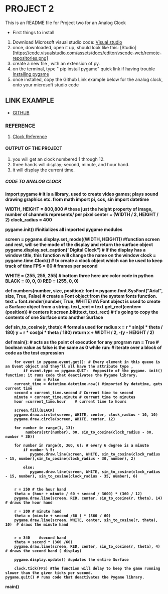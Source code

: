 #  PROJECT 2

This is an README file for Project two for an Analog Clock

*  First things to install
1. Download Microsoft visual studio code: [Visual studio](https://code.visualstudio.com)
2. once, downloaded, open it up, should look like this: [Studio][https://code.visualstudio.com/assets/docs/editor/vscode-web/remote-repositories.png]
3. create a new  file , with an extension of py.
4. on the terminal, type " pip install pygame" quick link if having trouble [Installing pygame](https://stackoverflow.com/questions/69459094/cant-import-pygame-to-vscode-despite-having-it-installed)
5. once installed, copy the Github Link example below for the analog clock, onto your microsoft studio code
## LINK EXAMPLE
* [GITHUB](https://github.com/khongjason/it3038c-scripts/blob/main/Project%20two/project%202%20clock.py)

### REFERENCE
1. [Clock Reference](https://www.youtube.com/watch?v=bGWxmZghxHI)

#### OUTPUT OF THE PROJECT
1. you will get an clock numbered 1 through 12.
2. three hands will display; second, minute, and hour hand.
3. it will display the current time.

##### CODE TO ANALOG CLOCK
<strong>
import pygame # it is a library, used to create video games; plays sound drawing graphics etc.
from math import pi, cos, sin
import datetime

WIDTH, HEIGHT = 800,800    # these just the height property of image, number of channels represents/ per pixel
center = (WIDTH / 2, HEIGHT / 2)
clock_radius = 400

pygame.init()    #initializes all imported pygame modules

screen = pygame.display.set_mode((WIDTH, HEIGHT))   #function screen and rest, will se the mode of the display and return the surface object
pygame.display.set_caption("Digital Clock")   # If the display has a window title, this function will change the name on the window
clock = pygame.time.Clock()   #  to create a clock object which can be used to keep track of time
FPS = 60 # frames per second

WHITE = (255, 255, 255) # bottom three here are color code in python 
BLACK = (0, 0, 0)
RED = (255, 0, 0)

def numbers(number, size, position):
    font = pygame.font.SysFont("Arial", size, True, False) # create a Font object from the system fonts function.
    text = font.render(number, True, WHITE)  #A Font object is used to create a Surface object from a string.
    text_rect = text.get_rect(center=(position)) # centers it
    screen.blit(text, text_rect)   # t's going to copy the contents of one Surface onto another Surface
     
def sin_to_cosine(r, theta): # formula used for radius
    x = r * sin(pi * theta / 180)
    y = r * cos(pi * theta / 180)
    return x + WIDTH / 2, -(y - HEIGHT / 2)

def main():  # acts as the point of execution for any program
    run = True  # boolean value as false is the same as 0
    while run:  # iterate over a block of code as the test expression
    
        for event in pygame.event.get(): # Every element in this queue is an Event object and they'll all have the attribute type ,
            if event.type == pygame.QUIT:  #opposite of the pygame. init() function: it runs code that deactivates the Pygame library. 
                 run = False
        current_time = datetime.datetime.now() #imported by datetime, gets current time
        second = current_time.second # Current time to second
        minute = current_time.minute # current time to minutes
        hour =current_time.hour    # current time to hours
        
        screen.fill(BLACK)
        pygame.draw.circle(screen, WHITE, center, clock_radius - 10, 10)
        pygame.draw.circle(screen, WHITE, center, 12)

        for number in range(1, 13):
             numbers(str(number), 80, sin_to_cosine(clock_radius - 80, number * 30))

        for number in range(0, 360, 6): # every 6 degree is a minute
            if number % 5:
               pygame.draw.line(screen, WHITE, sin_to_cosine(clock_radius - 15, number),sin_to_cosine(clock_radius - 30, number), 2)

            else:
               pygame.draw.line(screen, WHITE, sin_to_cosine(clock_radius - 15, number), sin_to_cosine(clock_radius - 35, number), 6)
 

        r = 250 # the hour hand
        theta = (hour + minute / 60 + second / 3600) * (360 / 12)
        pygame.draw.line(screen, RED, center, sin_to_cosine(r, theta), 14)  # draws the hour hand

        r = 280 # minute hand
        theta = (minute + second /60 ) * (360 / 60)
        pygame.draw.line(screen, WHITE, center, sin_to_cosine(r, theta), 10)  # draws the minute hand

        
        r = 340    #second hand
        theta = second * (360 /60)
        pygame.draw.line(screen, RED, center, sin_to_cosine(r, theta), 4) # draws the second hand ( display)

        pygame.display.update() #updates the entire Surface
         
        clock.tick(FPS) #the function will delay to keep the game running slower than the given ticks per second.
    pygame.quit() # runs code that deactivates the Pygame library.
     

main()</strong>